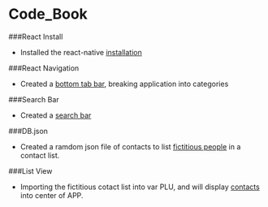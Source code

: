 # Code_Book

###React Install
- Installed the react-native [installation](./images/reactInstall.png)

###React Navigation
- Created a [bottom tab bar](./images/bottomTab.png), breaking application into categories

###Search Bar
- Created a [search bar](./images/searchBar.png)

###DB.json 
- Created a ramdom json file of contacts to list [fictitious people](./Codes/component/json/db.json) in a contact list.

###List View
- Importing the fictitious cotact list into var PLU, and will display [contacts](./images/listItems.png) into center of APP. 